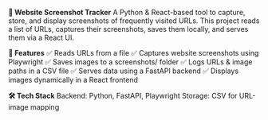 **📌 Website Screenshot Tracker**
A Python & React-based tool to capture, store, and display screenshots of frequently visited URLs. This project reads a list of URLs, captures their screenshots, saves them locally, and serves them via a React UI.

**🚀 Features**
✅ Reads URLs from a file
✅ Captures website screenshots using Playwright
✅ Saves images to a screenshots/ folder
✅ Logs URLs & image paths in a CSV file
✅ Serves data using a FastAPI backend
✅ Displays images dynamically in a React frontend

**🛠️ Tech Stack**
Backend: Python, FastAPI, Playwright
Storage: CSV for URL-image mapping
